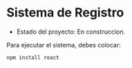 <h1> Sistema de Registro </h1>

- Estado del proyecto: En construccion.

Para ejecutar el sistema, debes colocar:

````npm install react````
